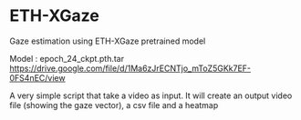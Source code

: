 # ETH-XGaze
Gaze estimation using ETH-XGaze pretrained model

Model : epoch_24_ckpt.pth.tar
https://drive.google.com/file/d/1Ma6zJrECNTjo_mToZ5GKk7EF-0FS4nEC/view

A very simple script that take a video as input. It will create an output video file (showing the gaze vector), a csv file and a heatmap
